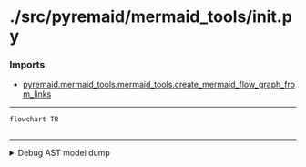 # ./src/pyremaid/mermaid_tools/__init__.py

### Imports

  - [pyremaid.mermaid_tools.mermaid_tools.create_mermaid_flow_graph_from_links](/docs/pyremaid/mermaid_tools/mermaid_tools.py.md)

---
```mermaid
flowchart TB


```
---

<details>
<summary>Debug AST model dump</summary>

```
Module(
  body=[
    ImportFrom(
      module='pyremaid.mermaid_tools.mermaid_tools',
      names=[
        alias(
          name='create_mermaid_flow_graph_from_links',
          lineno=1,
          col_offset=49,
          end_lineno=1,
          end_col_offset=85)],
      level=0,
      lineno=1,
      col_offset=0,
      end_lineno=1,
      end_col_offset=85)],
  type_ignores=[])
```
</details>

